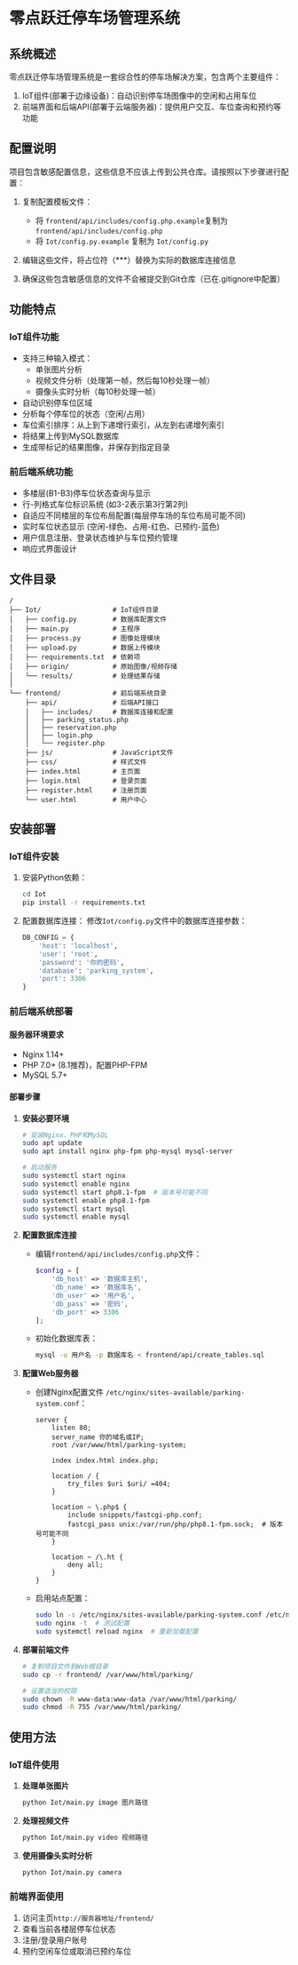 # 零点跃迁停车场管理系统

## 系统概述

零点跃迁停车场管理系统是一套综合性的停车场解决方案，包含两个主要组件：
1. IoT组件(部署于边缘设备)：自动识别停车场图像中的空闲和占用车位
2. 前端界面和后端API(部署于云端服务器)：提供用户交互、车位查询和预约等功能

## 配置说明

项目包含敏感配置信息，这些信息不应该上传到公共仓库。请按照以下步骤进行配置：

1. 复制配置模板文件：
   - 将 `frontend/api/includes/config.php.example`复制为 `frontend/api/includes/config.php`
   - 将 `Iot/config.py.example` 复制为 `Iot/config.py`

2. 编辑这些文件，将占位符（***）替换为实际的数据库连接信息

3. 确保这些包含敏感信息的文件不会被提交到Git仓库（已在.gitignore中配置）

## 功能特点

### IoT组件功能
- 支持三种输入模式：
  - 单张图片分析
  - 视频文件分析（处理第一帧，然后每10秒处理一帧）
  - 摄像头实时分析（每10秒处理一帧）
- 自动识别停车位区域
- 分析每个停车位的状态（空闲/占用）
- 车位索引排序：从上到下递增行索引，从左到右递增列索引
- 将结果上传到MySQL数据库
- 生成带标记的结果图像，并保存到指定目录

### 前后端系统功能
- 多楼层(B1-B3)停车位状态查询与显示
- 行-列格式车位标识系统 (如3-2表示第3行第2列)
- 自适应不同楼层的车位布局配置(每层停车场的车位布局可能不同)
- 实时车位状态显示 (空闲-绿色、占用-红色、已预约-蓝色)
- 用户信息注册、登录状态维护与车位预约管理
- 响应式界面设计

## 文件目录

```
/
├── Iot/                  # IoT组件目录
│   ├── config.py         # 数据库配置文件
│   ├── main.py           # 主程序
│   ├── process.py        # 图像处理模块
│   ├── upload.py         # 数据上传模块
│   ├── requirements.txt  # 依赖项
│   ├── origin/           # 原始图像/视频存储
│   └── results/          # 处理结果存储
│
└── frontend/             # 前后端系统目录
    ├── api/              # 后端API接口
    │   ├── includes/     # 数据库连接和配置
    │   ├── parking_status.php 
    │   ├── reservation.php
    │   ├── login.php    
    │   └── register.php  
    ├── js/               # JavaScript文件
    ├── css/              # 样式文件
    ├── index.html        # 主页面
    ├── login.html        # 登录页面
    ├── register.html     # 注册页面
    └── user.html         # 用户中心
```

## 安装部署

### IoT组件安装

1. 安装Python依赖：
   ```bash
   cd Iot
   pip install -r requirements.txt
   ```

2. 配置数据库连接：
   修改`Iot/config.py`文件中的数据库连接参数：
   ```python
   DB_CONFIG = {
       'host': 'localhost',
       'user': 'root',
       'password': '你的密码',
       'database': 'parking_system',
       'port': 3306
   }
   ```

### 前后端系统部署

#### 服务器环境要求
- Nginx 1.14+
- PHP 7.0+ (8.1推荐)，配置PHP-FPM
- MySQL 5.7+

#### 部署步骤

1. **安装必要环境**
   ```bash
   # 安装Nginx、PHP和MySQL
   sudo apt update
   sudo apt install nginx php-fpm php-mysql mysql-server
   
   # 启动服务
   sudo systemctl start nginx
   sudo systemctl enable nginx
   sudo systemctl start php8.1-fpm  # 版本号可能不同
   sudo systemctl enable php8.1-fpm
   sudo systemctl start mysql
   sudo systemctl enable mysql
   ```

2. **配置数据库连接**
   - 编辑`frontend/api/includes/config.php`文件：
     ```php
     $config = [
         'db_host' => '数据库主机',
         'db_name' => '数据库名',
         'db_user' => '用户名',
         'db_pass' => '密码',
         'db_port' => 3306
     ];
     ```
   - 初始化数据库表：
     ```bash
     mysql -u 用户名 -p 数据库名 < frontend/api/create_tables.sql
     ```

3. **配置Web服务器**
   - 创建Nginx配置文件 `/etc/nginx/sites-available/parking-system.conf`：
     ```nginx
     server {
         listen 80;
         server_name 你的域名或IP;
         root /var/www/html/parking-system;
         
         index index.html index.php;
         
         location / {
             try_files $uri $uri/ =404;
         }
         
         location ~ \.php$ {
             include snippets/fastcgi-php.conf;
             fastcgi_pass unix:/var/run/php/php8.1-fpm.sock;  # 版本号可能不同
         }
         
         location ~ /\.ht {
             deny all;
         }
     }
     ```
   - 启用站点配置：
     ```bash
     sudo ln -s /etc/nginx/sites-available/parking-system.conf /etc/nginx/sites-enabled/
     sudo nginx -t  # 测试配置
     sudo systemctl reload nginx  # 重新加载配置
     ```

4. **部署前端文件**
   ```bash
   # 复制项目文件到Web根目录
   sudo cp -r frontend/ /var/www/html/parking/
   
   # 设置适当的权限
   sudo chown -R www-data:www-data /var/www/html/parking/
   sudo chmod -R 755 /var/www/html/parking/
   ```

## 使用方法

### IoT组件使用

1. **处理单张图片**
   ```bash
   python Iot/main.py image 图片路径
   ```

2. **处理视频文件**
   ```bash
   python Iot/main.py video 视频路径
   ```

3. **使用摄像头实时分析**
   ```bash
   python Iot/main.py camera
   ```

### 前端界面使用

1. 访问主页`http://服务器地址/frontend/`
2. 查看当前各楼层停车位状态
3. 注册/登录用户账号
4. 预约空闲车位或取消已预约车位